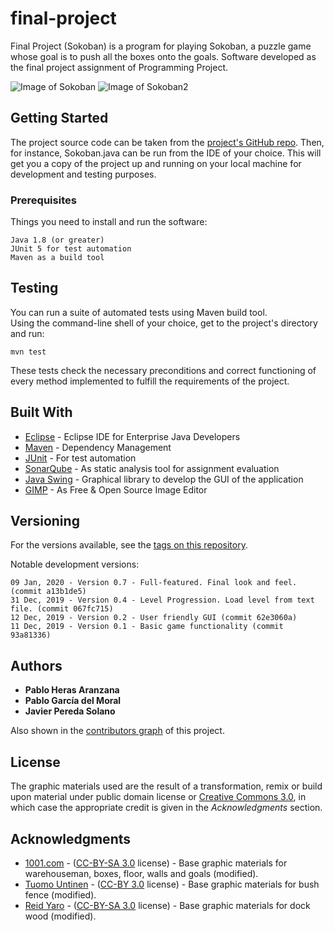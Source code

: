 # final-project

Final Project (Sokoban) is a program for playing Sokoban, a puzzle game whose goal is to push all the boxes onto the goals. Software developed as the final project assignment of Programming Project.

![Image of Sokoban](https://github.com/Pablosornp/Programming-Proyect-Sokoban-Java/blob/master/src/main/resources/images/screenshots/Captura1.png?raw=true)
![Image of Sokoban2](https://github.com/Pablosornp/Programming-Proyect-Sokoban-Java/blob/master/src/main/resources/images/screenshots/Captura2.png?raw=true)

## Getting Started

The project source code can be taken from the [project's GitHub repo](https://github.com/Pablosornp/Programming-Proyect-Sokoban-Java).
Then, for instance, Sokoban.java can be run from the IDE of your choice.
This will get you a copy of the project up and running on your local machine for development and testing purposes.

### Prerequisites

Things you need to install and run the software:

```
Java 1.8 (or greater)
JUnit 5 for test automation
Maven as a build tool
```

## Testing

You can run a suite of automated tests using Maven build tool.<br/> 
Using the command-line shell of your choice, get to the project's directory and run:

	mvn test
These tests check the necessary preconditions and correct functioning of every method implemented to fulfill the requirements of the project.

## Built With

* [Eclipse](https://www.eclipse.org/downloads/packages/release/2019-12/r/eclipse-ide-enterprise-java-developers) - Eclipse IDE for Enterprise Java Developers
* [Maven](https://maven.apache.org/) - Dependency Management
* [JUnit](https://junit.org/junit5/) - For test automation
* [SonarQube](http://costa.ls.fi.upm.es:9000/sonar) - As static analysis tool for assignment evaluation
* [Java Swing](https://docs.oracle.com/javase/tutorial/uiswing/) - Graphical library to develop the GUI of the application
* [GIMP](https://www.gimp.org) - As Free & Open Source Image Editor

## Versioning

For the versions available, see the [tags on this repository](http://costa.ls.fi.upm.es/gitlab/150046/final-project/tags). 

Notable development versions:

```
09 Jan, 2020 - Version 0.7 - Full-featured. Final look and feel. (commit a13b1de5)
31 Dec, 2019 - Version 0.4 - Level Progression. Load level from text file. (commit 067fc715)
12 Dec, 2019 - Version 0.2 - User friendly GUI (commit 62e3060a)
11 Dec, 2019 - Version 0.1 - Basic game functionality (commit 93a81336)
```

## Authors

* **Pablo Heras Aranzana**
* **Pablo García del Moral**
* **Javier Pereda Solano**

Also shown in the [contributors graph](http://costa.ls.fi.upm.es/gitlab/150046/final-project/graphs/master) of this project.

## License

The graphic materials used are the result of a transformation, remix or build upon material under public domain license or [Creative Commons 3.0](https://creativecommons.org/licenses), in which case the appropriate credit is given in the *Acknowledgments* section. 

## Acknowledgments

* [1001.com](https://opengameart.org/users/1001com) - ([CC-BY-SA 3.0](https://creativecommons.org/licenses/by-sa/3.0/) license) - Base graphic materials for warehouseman, boxes, floor, walls and goals \(modified\).
* [Tuomo Untinen](https://tuomount.kapsi.fi/contact.html) - ([CC-BY 3.0](https://creativecommons.org/licenses/by/3.0/) license) - Base graphic materials for bush fence \(modified\).
* [Reid Yaro](http://evolonline.org/) - ([CC-BY-SA 3.0](https://creativecommons.org/licenses/by-sa/3.0/) license) - Base graphic materials for dock wood \(modified\).
